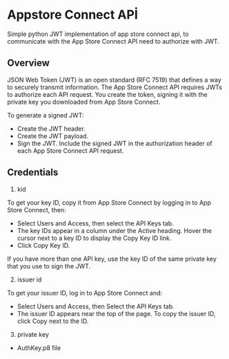 # Appstore Connect APİ
Simple python JWT implementation of app store connect api, to communicate with the App Store Connect API need to authorize with JWT.  

## Overview
JSON Web Token (JWT) is an open standard (RFC 7519) that defines a way to securely transmit information. The App Store Connect API requires JWTs to authorize each API request. You create the token, signing it with the private key you downloaded from App Store Connect.

To generate a signed JWT:

* Create the JWT header.
* Create the JWT payload.
* Sign the JWT.
Include the signed JWT in the authorization header of each App Store Connect API request.

## Credentials

1. kid

To get your key ID, copy it from App Store Connect by logging in to App Store Connect, then:
* Select Users and Access, then select the API Keys tab.
* The key IDs appear in a column under the Active heading. Hover the cursor next to a key ID to display the Copy Key ID link.
* Click Copy Key ID.

If you have more than one API key, use the key ID of the same private key that you use to sign the JWT.

2. issuer id

To get your issuer ID, log in to App Store Connect and:
* Select Users and Access, then Select the API Keys tab.
* The issuer ID appears near the top of the page. To copy the issuer ID, click Copy next to the ID.

3. private key
* AuthKey.p8 file 


